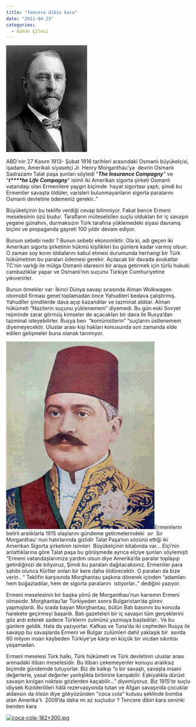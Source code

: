 ```yaml
---
title: "Tencere dibin kara"
date: "2011-04-23"
categories: 
  - Günün Çilesi
---
```


[![220px-henry_morgenthau_crop.jpg](../uploads/2011/04/220px-henry_morgenthau_crop.jpg)](../uploads/2011/04/220px-henry_morgenthau_crop.jpg "220px-henry_morgenthau_crop.jpg")

ABD'nin 27 Kasım 1913- Şubat 1916 tarihleri arasındaki Osmanlı büyükelçisi, işadamı, Amerikalı siyasetçi Jr. Henry Morganthau’ya  devrin Osmanlı Sadrazamı Talat paşa şunları söyledi “_**The İnsurance Compagny**"_ ve “_**t****he Life Compagny**_” isimli iki Amerikan sigorta şirketi Osmanlı vatandaşı olan Ermenilere yaygın biçimde  hayat sigortası yaptı, şimdi bu Ermeniler savaşta öldüler, varisleri bulunmayanların sigorta paralarını Osmanlı devletine ödemeniz gerekir..”

Büyükelçinin bu teklife verdiği cevap bilinmiyor. Fakat bence Ermeni meselesinin özü budur. Tarafların müteselsilen suçlu oldukları bir iç savaşın yegane günahını, durmaksızın Türk tarafına yüklemedeki siyasi davranış biçimi ve propaganda gayreti 100 yıldır devam ediyor.

Bunuın sebebi nedir ? Bunun sebebi ekonomiktir. Ola ki, adı geçen iki Amerikan sigorta şirketinin hükmü kişilikleri bu günlere kadar varmış olsun. O zaman soy kırım iddialarını kabul etmesi durumunda herhangi bir Türk hükümetinin bu paraları ödemesi gerekir. Açılacak bir davada avukatlar TC’nin varlığı ile mülga Osmanlı idaresini bir araya getirmek için türlü hukuki cambazlıklar yapar ve Osmanlı’nın suçunu Türkiye Cumhuriyetine yıkıverirler.

Bunun örnekler var: İkinci Dünya savaşı sırasında Alman Wolkwagen otomobil firması genel toplamadan önce Yahudileri bedava çalıştırmış.  Yahudiler şimdilerde dava açıp kazandılar ve tazminat aldılar. Alman hükümeti “Nazilerin suçunu yüklenemem” diyemedi. Bu gün eski Sovyet rejiminde zarar görmüş kimseler de açacakları bir dava ile Rusya’dan tazminat isteyebilirler. Rusya ben  “komünistlerin” “suçlarını üstlenemem diyemeyecektir. Uluslar arası kişi hakları konusunda son zamanda elde edilen gelişmeler buna olanak tanımıyor.

[![talat-pasa-3-copy.gif](../uploads/2011/04/talat-pasa-3-copy.gif)](../uploads/2011/04/talat-pasa-3-copy.gif "talat-pasa-3-copy.gif")Ermenilerin belirli aralıklarla 1915 olaylarını gündeme getirmelerindeki  sır  Sır Morganthau’ nun hatırlarında gizlidir Talat Paşa’nın sözünü ettiği iki Amerikan Sigorta şirketinin isimleri  Büyükelçinin kitabında var… Elçi’nin anlattıklarına göre Talat paşa bu görüşmede ayrıca elçiye şunları söylemişti “Ermeni vatandaşlarımıza yardım olsun diye Amerika’da paralar toplayıp getirdiğinizi de biliyoruz, Şimdi bu paraları dağıtacaksınız. Ermeniler para sahibi olunca Kürtler onları bir kere daha öldürecektir. O paraları da bize verin.. “ Teklifin karşısında Morghantau şaşkına dönerek içinden “adamları hem boğazladılar, hem de sigorta paralarını  istiyorlar..” dediğini yazıyor.

Ermeni meselesinin bir başka yönü de Morganthau’nun karısının Ermeni olmasıdır. Morghantau’lar Türkiyeden sonra Bulgaristan’da görev yapmışlardı. Bu srada bayan Morghantau, bütün Batı basınını bu konuda harekete geçirmeyi başardı. Batı gazeteleri bir iç savaşın tüm gerçeklerini göz ardı ederek sadece Türklerin zulmünü yazmaya başladılar.. Ve bu günlere geldik. Hala da yazıyorlar. Kafkas ve Tuna’da iki cepheden Rusya ile savaşıp bu savaşlarda Ermeni ve Bulgar zulümleri dahil yaklaşık bir  asırda 60 milyon insan kaybeden Türkiye’ye karşı en küçük bir vicdan sıkıntısı yaşamadan.

Ermeni meselesi Türk halkı, Türk hükümeti ve Türk devletinin uluslar arası arenadaki itibarı meselesidir. Bu itibarı çekemeyenler konuyu aralıksız biçimde gündemde tutuyorlar. Biz de kalkıp “o bir savaştı, savaşta insani değerlerle, yasal değerler yanlışlıkla birbirine karışabilir. Eşkiyalıkla dürüst savaşın kırılgan noktası gözlerden kaçabilir…” diyemiyoruz. Biz 1915’te suçlu idiysek Kızılderilileri hâlâ rezervasyonda tutan ve Afgan savaşında çocuklar aldansın da ölsün diye gökyüzünden "coca cola" kutusu şeklinde bomba atan Amerika'lı  2009’da daha mı az suçludur ? Tencere dibin kara seninki benden kara

[](../uploads/2011/04/coca-cola.jpg "coca-cola-182×300.jpg")

[![coca-cola-182×300.jpg](../uploads/2011/04/coca-cola.jpg)](../uploads/2011/04/coca-cola.jpg "coca-cola-182×300.jpg")
